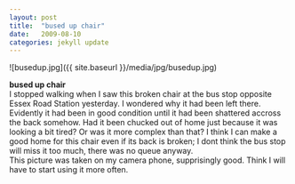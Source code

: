 ```yaml
---
layout: post
title:  "bused up chair"
date:   2009-08-10
categories: jekyll update
---
```

![busedup.jpg]({{ site.baseurl }}/media/jpg/busedup.jpg)

__bused up chair__  
I stopped walking when I saw this broken chair at the bus stop opposite Essex Road Station yesterday. I wondered why it had been left there. Evidently it had been in good condition until it had been shattered accross the back somehow. Had it been chucked out of home just because it was looking a bit tired? Or was it more complex than that?  I think I can make a good home for this chair even if its back is broken; I dont think the bus stop will miss it too much, there was no queue anyway.  
This picture was taken on my camera phone, supprisingly good. Think I will have to start using it more often.
